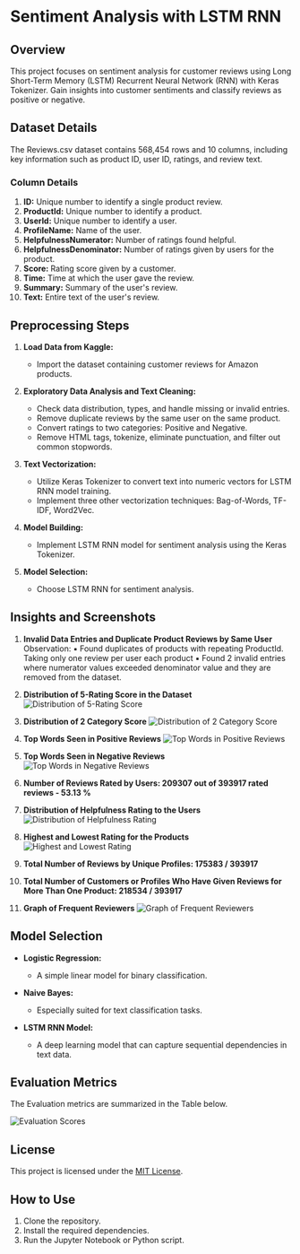 # Sentiment Analysis with LSTM RNN

## Overview

This project focuses on sentiment analysis for customer reviews using Long Short-Term Memory (LSTM) Recurrent Neural Network (RNN) with Keras Tokenizer. Gain insights into customer sentiments and classify reviews as positive or negative.

## Dataset Details

The Reviews.csv dataset contains 568,454 rows and 10 columns, including key information such as product ID, user ID, ratings, and review text.

### Column Details

1. **ID:** Unique number to identify a single product review.
2. **ProductId:** Unique number to identify a product.
3. **UserId:** Unique number to identify a user.
4. **ProfileName:** Name of the user.
5. **HelpfulnessNumerator:** Number of ratings found helpful.
6. **HelpfulnessDenominator:** Number of ratings given by users for the product.
7. **Score:** Rating score given by a customer.
8. **Time:** Time at which the user gave the review.
9. **Summary:** Summary of the user's review.
10. **Text:** Entire text of the user's review.

## Preprocessing Steps

1. **Load Data from Kaggle:**
   - Import the dataset containing customer reviews for Amazon products.

2. **Exploratory Data Analysis and Text Cleaning:**
   - Check data distribution, types, and handle missing or invalid entries.
   - Remove duplicate reviews by the same user on the same product.
   - Convert ratings to two categories: Positive and Negative.
   - Remove HTML tags, tokenize, eliminate punctuation, and filter out common stopwords.

3. **Text Vectorization:**
   - Utilize Keras Tokenizer to convert text into numeric vectors for LSTM RNN model training.
   - Implement three other vectorization techniques: Bag-of-Words, TF-IDF, Word2Vec.

4. **Model Building:**
   - Implement LSTM RNN model for sentiment analysis using the Keras Tokenizer.

5. **Model Selection:**
   - Choose LSTM RNN for sentiment analysis.

## Insights and Screenshots


1. **Invalid Data Entries and Duplicate Product Reviews by Same User**
   Observation:
         ▪ Found duplicates of products with repeating ProductId. Taking only one review
            per user each product
         ▪ Found 2 invalid entries where numerator values exceeded denominator value
            and they are removed from the dataset.

2. **Distribution of 5-Rating Score in the Dataset**
   ![Distribution of 5-Rating Score](./screenshots/distribution_of_5_rating_score.png)

3. **Distribution of 2 Category Score**
   ![Distribution of 2 Category Score](./screenshots/distribution_of_2_category_score.png)

4. **Top Words Seen in Positive Reviews**
   ![Top Words in Positive Reviews](./screenshots/top_words_positive_reviews.png)

5. **Top Words Seen in Negative Reviews**
   ![Top Words in Negative Reviews](./screenshots/top_words_negative_reviews.png)

6. **Number of Reviews Rated by Users: 209307 out of 393917 rated reviews - 53.13 %**

7. **Distribution of Helpfulness Rating to the Users**
   ![Distribution of Helpfulness Rating](./screenshots/distribution_of_helpfulness_rating.png)

8. **Highest and Lowest Rating for the Products**
   ![Highest and Lowest Rating](./screenshots/highest_and_lowest_rating.png)

9. **Total Number of Reviews by Unique Profiles: 175383 / 393917**

10. **Total Number of Customers or Profiles Who Have Given Reviews for More Than One Product: 218534 / 393917**

11. **Graph of Frequent Reviewers**
    ![Graph of Frequent Reviewers](./screenshots/graph_of_frequent_reviewers.png)


## Model Selection

- **Logistic Regression:**
  - A simple linear model for binary classification.

- **Naive Bayes:**
  - Especially suited for text classification tasks.

- **LSTM RNN Model:**
  - A deep learning model that can capture sequential dependencies in text data.

## Evaluation Metrics

The Evaluation metrics are summarized in the Table below.

 ![Evaluation Scores](./screenshots/eval_score.png)

## License

This project is licensed under the [MIT License](LICENSE).

## How to Use

1. Clone the repository.
2. Install the required dependencies.
3. Run the Jupyter Notebook or Python script.


